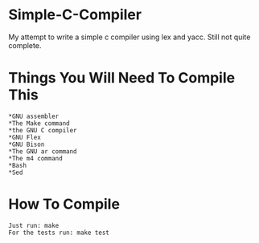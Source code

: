 # Simple-C-Compiler
My attempt to write a simple c compiler using lex and yacc. Still not quite complete.

Things You Will Need To Compile This
====================================
	*GNU assembler
	*The Make command
	*the GNU C compiler
	*GNU Flex
	*GNU Bison
	*The GNU ar command
	*The m4 command
	*Bash
	*Sed
How To Compile
==============
	Just run: make
	For the tests run: make test
